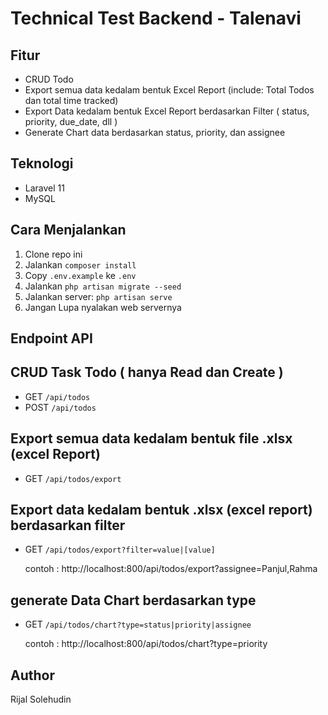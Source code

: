 # Technical Test Backend - Talenavi

## Fitur
- CRUD Todo
- Export semua data kedalam bentuk Excel Report (include: Total Todos dan total time tracked)
- Export Data kedalam bentuk Excel Report berdasarkan Filter ( status, priority, due_date, dll )
- Generate Chart data berdasarkan status, priority, dan assignee

## Teknologi
- Laravel 11
- MySQL

## Cara Menjalankan
1. Clone repo ini
2. Jalankan `composer install`
3. Copy `.env.example` ke `.env`
4. Jalankan `php artisan migrate --seed`
5. Jalankan server: `php artisan serve`
6. Jangan Lupa nyalakan web servernya

## Endpoint API

 ## CRUD Task Todo ( hanya Read dan Create )
 - GET `/api/todos`     
 - POST `/api/todos` 

 ## Export semua data kedalam bentuk file .xlsx (excel Report)
 - GET `/api/todos/export`      

 ## Export data kedalam bentuk .xlsx (excel report) berdasarkan filter
 - GET `/api/todos/export?filter=value|[value]`  

    contoh : http://localhost:800/api/todos/export?assignee=Panjul,Rahma

 ## generate Data Chart berdasarkan type
 - GET `/api/todos/chart?type=status|priority|assignee` 
    
     contoh : http://localhost:800/api/todos/chart?type=priority

## Author
Rijal Solehudin

